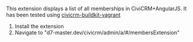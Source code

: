 This extension displays a list of all memberships in CiviCRM+AngularJS.
It has been tested using <a href='https://github.com/civicrm/civicrm-buildkit-vagrant'>civicrm-buildkit-vagrant</a>

 1. Install the extension
 2. Navigate to "d7-master.dev/civicrm/admin/a/#/membersExtension"

